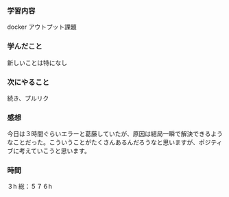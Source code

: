 ### 学習内容
docker アウトプット課題
### 学んだこと
新しいことは特になし
### 次にやること
続き、プルリク
### 感想
今日は３時間ぐらいエラーと葛藤していたが、原因は結局一瞬で解決できるようなことだった。こういうことがたくさんあるんだろうなと思いますが、ポジティブに考えていこうと思います。
### 時間
３h
総：５７６h
